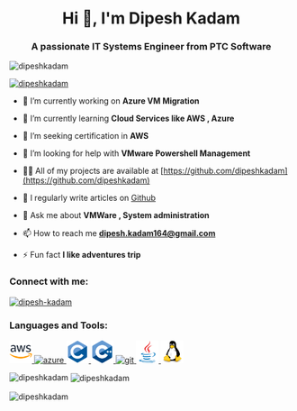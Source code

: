 <h1 align="center">Hi 👋, I'm Dipesh Kadam</h1>
<h3 align="center">A passionate IT Systems Engineer from PTC Software</h3>

<p align="left"> <img src="https://komarev.com/ghpvc/?username=dipeshkadam&label=Profile%20views&color=0e75b6&style=flat" alt="dipeshkadam" /> </p>

<p align="left"> <a href="https://github.com/ryo-ma/github-profile-trophy"><img src="https://github-profile-trophy.vercel.app/?username=dipeshkadam" alt="dipeshkadam" /></a> </p>

- 🔭 I’m currently working on **Azure VM Migration**

- 🌱 I’m currently learning **Cloud Services like AWS , Azure**

- 👯 I’m seeking certification in **AWS**

- 🤝 I’m looking for help with **VMware Powershell Management**

- 👨‍💻 All of my projects are available at [https://github.com/dipeshkadam](https://github.com/dipeshkadam)

- 📝 I regularly write articles on [Github](Github)

- 💬 Ask me about **VMWare , System administration**

- 📫 How to reach me **dipesh.kadam164@gmail.com**

- ⚡ Fun fact **I like adventures trip**

<h3 align="left">Connect with me:</h3>
<p align="left">
<a href="https://linkedin.com/in/dipesh-kadam" target="blank"><img align="center" src="https://raw.githubusercontent.com/rahuldkjain/github-profile-readme-generator/master/src/images/icons/Social/linked-in-alt.svg" alt="dipesh-kadam" height="30" width="40" /></a>
</p>

<h3 align="left">Languages and Tools:</h3>
<p align="left"> <a href="https://aws.amazon.com" target="_blank" rel="noreferrer"> <img src="https://raw.githubusercontent.com/devicons/devicon/master/icons/amazonwebservices/amazonwebservices-original-wordmark.svg" alt="aws" width="40" height="40"/> </a> <a href="https://azure.microsoft.com/en-in/" target="_blank" rel="noreferrer"> <img src="https://www.vectorlogo.zone/logos/microsoft_azure/microsoft_azure-icon.svg" alt="azure" width="40" height="40"/> </a> <a href="https://www.cprogramming.com/" target="_blank" rel="noreferrer"> <img src="https://raw.githubusercontent.com/devicons/devicon/master/icons/c/c-original.svg" alt="c" width="40" height="40"/> </a> <a href="https://www.w3schools.com/cpp/" target="_blank" rel="noreferrer"> <img src="https://raw.githubusercontent.com/devicons/devicon/master/icons/cplusplus/cplusplus-original.svg" alt="cplusplus" width="40" height="40"/> </a> <a href="https://git-scm.com/" target="_blank" rel="noreferrer"> <img src="https://www.vectorlogo.zone/logos/git-scm/git-scm-icon.svg" alt="git" width="40" height="40"/> </a> <a href="https://www.java.com" target="_blank" rel="noreferrer"> <img src="https://raw.githubusercontent.com/devicons/devicon/master/icons/java/java-original.svg" alt="java" width="40" height="40"/> </a> <a href="https://www.linux.org/" target="_blank" rel="noreferrer"> <img src="https://raw.githubusercontent.com/devicons/devicon/master/icons/linux/linux-original.svg" alt="linux" width="40" height="40"/> </a> </p>

<p><img align="left" src="https://github-readme-stats.vercel.app/api/top-langs?username=dipeshkadam&show_icons=true&locale=en&layout=compact" alt="dipeshkadam" /></p>

<p>&nbsp;<img align="center" src="https://github-readme-stats.vercel.app/api?username=dipeshkadam&show_icons=true&locale=en" alt="dipeshkadam" /></p>

<p><img align="center" src="https://github-readme-streak-stats.herokuapp.com/?user=dipeshkadam&" alt="dipeshkadam" /></p>
